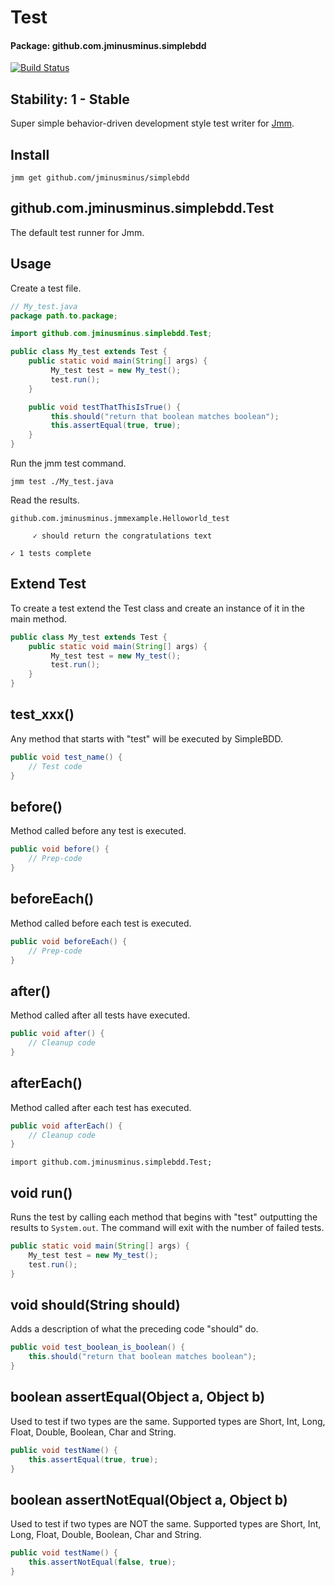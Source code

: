 # Test
#### Package: github.com.jminusminus.simplebdd
[![Build Status](https://travis-ci.org/jminusminus/simplebdd.svg?branch=master)](https://travis-ci.org/jminusminus/simplebdd)
## Stability: 1 - Stable
Super simple behavior-driven development style test writer for [Jmm](https://github.com/jminusminus/jmm).

## Install
```
jmm get github.com/jminusminus/simplebdd
```
## github.com.jminusminus.simplebdd.Test
The default test runner for Jmm.

## Usage

Create a test file.

```java
// My_test.java
package path.to.package;

import github.com.jminusminus.simplebdd.Test;

public class My_test extends Test {
    public static void main(String[] args) {
         My_test test = new My_test();
         test.run();
    }

    public void testThatThisIsTrue() {
         this.should("return that boolean matches boolean");
         this.assertEqual(true, true);
    }
}
```

Run the jmm test command.

    jmm test ./My_test.java

Read the results.

    github.com.jminusminus.jmmexample.Helloworld_test

         ✓ should return the congratulations text

    ✓ 1 tests complete

## Extend Test

To create a test extend the Test class and create an instance of it in the main method.

```java
public class My_test extends Test {
    public static void main(String[] args) {
         My_test test = new My_test();
         test.run();
    }
}
```

## test_xxx()

Any method that starts with "test" will be executed by SimpleBDD.

```java
public void test_name() {
    // Test code
}
```

## before()

Method called before any test is executed.

```java
public void before() {
    // Prep-code
}
```

## beforeEach()

Method called before each test is executed.

```java
public void beforeEach() {
    // Prep-code
}
```

## after()

Method called after all tests have executed.

```java
public void after() {
    // Cleanup code
}
```

## afterEach()

Method called after each test has executed.

```java
public void afterEach() {
    // Cleanup code
}
```

```
import github.com.jminusminus.simplebdd.Test;
```
## void run()
Runs the test by calling each method that begins with "test" outputting the results to `System.out`. The command will exit with the number of failed tests.

```java
public static void main(String[] args) {
    My_test test = new My_test();
    test.run();
}
```

## void should(String should)
Adds a description of what the preceding code "should" do.

```java
public void test_boolean_is_boolean() {
    this.should("return that boolean matches boolean");
}
```

## boolean assertEqual(Object a, Object b)
Used to test if two types are the same. Supported types are Short, Int, Long, Float, Double, Boolean, Char and String.

```java
public void testName() {
    this.assertEqual(true, true);
}
```

## boolean assertNotEqual(Object a, Object b)
Used to test if two types are NOT the same. Supported types are Short, Int, Long, Float, Double, Boolean, Char and String.

```java
public void testName() {
    this.assertNotEqual(false, true);
}
```

